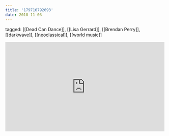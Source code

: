 ```yaml
---
title: '179716792693'
date: 2018-11-03
---
```

tagged: [[Dead Can Dance]], [[Lisa Gerrard]], [[Brendan Perry]], [[darkwave]], [[neoclassical]], [[world music]]
<iframe allow="accelerometer; autoplay; clipboard-write; encrypted-media; gyroscope; picture-in-picture" allowfullscreen="" frameborder="0" height="281" id="youtube_iframe" src="https://www.youtube.com/embed/7em5haBGxz4?feature=oembed&amp;enablejsapi=1&amp;origin=https://safe.txmblr.com&amp;wmode=opaque" width="500"></iframe>